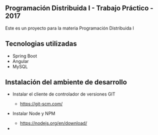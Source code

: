 Programación Distribuida I - Trabajo Práctico - 2017
----------------------------------------------------

Este es un proyecto para la materia Programación Distribuida I

Tecnologias utilizadas
----------------------

* Spring Boot
* Angular
* MySQL

Instalación del ambiente de desarrollo
--------------------------------------

* Instalar el cliente de controlador de versiones GIT
    * https://git-scm.com/

* Instalar Node y NPM
    * https://nodejs.org/en/download/
    
* 